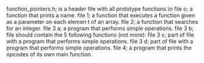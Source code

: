function_pointers.h; is a header file with all prototype functions.\n
file o; a function that prints a name.
file 1; a function that executes a function given as a parameter on each elemen        t of an array.
file 2; a function that searches for an integer.
file 3 a;  a program that performs simple operations.
file 3 b; file should contain the 5 following functions (not more):
file 3 c; part of file with a program that performs simple operations.
file 3 d; part of file with a program that performs simple operations.
file 4;   a program that prints the opcodes of its own main function.
